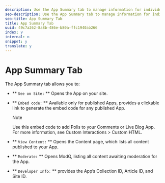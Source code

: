 ```yaml
---
description: Use the App Summary tab to manage information for individual Apps.
seo-description: Use the App Summary tab to manage information for individual Apps.
seo-title: App Summary Tab
title: App Summary Tab
uuid: 49c7a262-8a8b-486e-b80a-ffc1940ab266
index: y
internal: n
snippet: y
translate: y
---
```


# App Summary Tab

The App Summary tab allows you to:

* ** `See on Site:` ** Opens the App on your site.
* ** `Embed code:` ** Available only for published Apps, provides a clickable link to generate the embed code for any published App.

  >[!NOTE]
  >
  >Use this embed code to add Polls to your Comments or Live Blog App. For more information, see Custom Interactions &gt; Custom HTML.

* ** `View Content:` ** Opens the Content page, which lists all content published to your App.
* ** `Moderate:` ** Opens ModQ, listing all content awaiting moderation for the App.
* ** `Developer Info:` ** provides the App’s Collection ID, Article ID, and Site ID.
